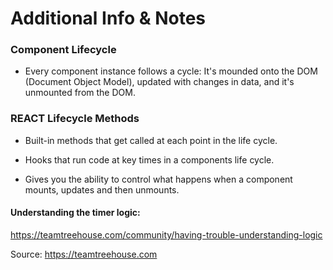 # Additional Info & Notes

### Component Lifecycle

* Every component instance follows a cycle: It's mounded onto the DOM (Document Object Model), updated with changes in data, and it's unmounted from the DOM.

### REACT Lifecycle Methods

* Built-in methods that get called at each point in the life cycle.

* Hooks that run code at key times in a components life cycle.

* Gives you the ability to control what happens when a component mounts, updates and then unmounts.

#### Understanding the timer logic:
https://teamtreehouse.com/community/having-trouble-understanding-logic


Source: https://teamtreehouse.com
